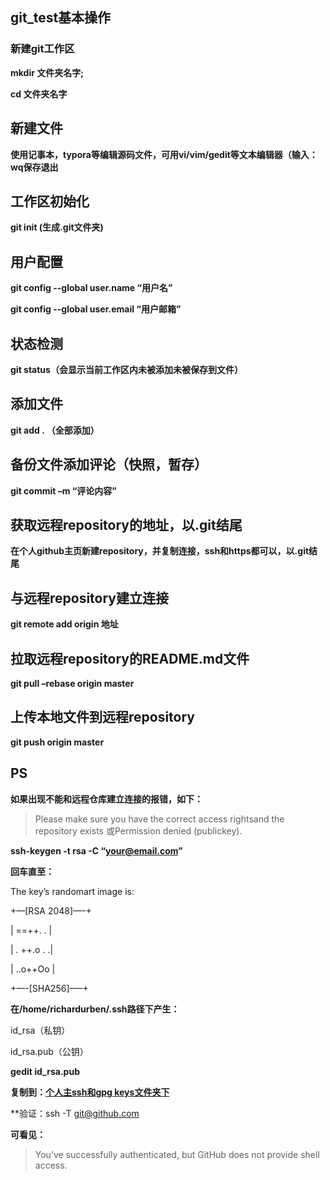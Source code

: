 ## git_test基本操作

### 新建git工作区
**mkdir 文件夹名字;**

**cd 文件夹名字**

## 新建文件
**使用记事本，typora等编辑源码文件，可用vi/vim/gedit等文本编辑器（输入：wq保存退出**

## 工作区初始化
**git init (生成.git文件夹)**

## 用户配置
**git config --global user.name “用户名”**

**git config --global user.email “用户邮箱”**

## 状态检测
**git status（会显示当前工作区内未被添加未被保存到文件）**

## 添加文件 
**git add . （全部添加）**

## 备份文件添加评论（快照，暂存）
**git commit –m “评论内容”**

## 获取远程repository的地址，以.git结尾
**在个人github主页新建repository，并复制连接，ssh和https都可以，以.git结尾**

## 与远程repository建立连接
**git remote add origin 地址**

## 拉取远程repository的README.md文件
**git pull –rebase origin master**

## 上传本地文件到远程repository
**git push origin master**

## PS
**如果出现不能和远程仓库建立连接的报错，如下：**
> Please make sure you have the correct access rightsand the repository exists 或Permission denied (publickey).

**ssh-keygen -t rsa -C “your@email.com”**

**回车直至：**

The key’s randomart image is:

+—[RSA 2048]—-+

| ==++. . |

| . ++.o . .|

| ..o++Oo |

+—-[SHA256]—–+

**在/home/richardurben/.ssh路径下产生：**

id_rsa（私钥）

id_rsa.pub（公钥）

**gedit id_rsa.pub**

**复制到：[个人主ssh和gpg keys文件夹下](https://github.com/settings/keys)**

**验证：ssh -T git@github.com 

**可看见：**
> You’ve successfully authenticated, but GitHub does not provide shell access.
